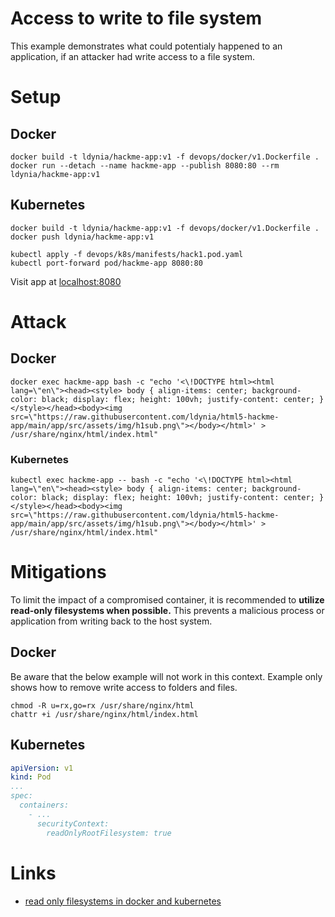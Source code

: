 # Access to write to file system

This example demonstrates what could potentialy happened to an application, if an attacker had write access to a file system.

# Setup

## Docker 

```shell
docker build -t ldynia/hackme-app:v1 -f devops/docker/v1.Dockerfile .
docker run --detach --name hackme-app --publish 8080:80 --rm ldynia/hackme-app:v1
```

## Kubernetes

```shell
docker build -t ldynia/hackme-app:v1 -f devops/docker/v1.Dockerfile .
docker push ldynia/hackme-app:v1

kubectl apply -f devops/k8s/manifests/hack1.pod.yaml
kubectl port-forward pod/hackme-app 8080:80
```

Visit app at [localhost:8080](http://localhost:8080/)

# Attack

## Docker

```shell
docker exec hackme-app bash -c "echo '<\!DOCTYPE html><html lang=\"en\"><head><style> body { align-items: center; background-color: black; display: flex; height: 100vh; justify-content: center; } </style></head><body><img src=\"https://raw.githubusercontent.com/ldynia/html5-hackme-app/main/app/src/assets/img/h1sub.png\"></body></html>' > /usr/share/nginx/html/index.html"
```

### Kubernetes

```shell
kubectl exec hackme-app -- bash -c "echo '<\!DOCTYPE html><html lang=\"en\"><head><style> body { align-items: center; background-color: black; display: flex; height: 100vh; justify-content: center; } </style></head><body><img src=\"https://raw.githubusercontent.com/ldynia/html5-hackme-app/main/app/src/assets/img/h1sub.png\"></body></html>' > /usr/share/nginx/html/index.html"
```

# Mitigations

To limit the impact of a compromised container, it is recommended to **utilize read-only filesystems when possible.** This prevents a malicious process or application from writing back to the host system.

## Docker

Be aware that the below example will not work in this context. Example only shows how to remove write access to folders and files.

```shell
chmod -R u=rx,go=rx /usr/share/nginx/html
chattr +i /usr/share/nginx/html/index.html
```

## Kubernetes

```yaml
apiVersion: v1
kind: Pod
...
spec:
  containers:
    - ...
      securityContext: 
        readOnlyRootFilesystem: true
```

# Links

- [read only filesystems in docker and kubernetes](https://www.thorsten-hans.com/read-only-filesystems-in-docker-and-kubernetes/)